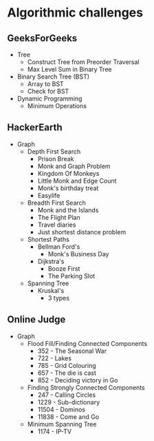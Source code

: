 # Algorithmic challenges
## GeeksForGeeks
* Tree
  * Construct Tree from Preorder Traversal
  * Max Level Sum in Binary Tree
* Binary Search Tree (BST)
  * Array to BST 
  * Check for BST
* Dynamic Programming
  * Minimum Operations

## HackerEarth
* Graph
  * Depth First Search
    * Prison Break
    * Monk and Graph Problem
    * Kingdom Of Monkeys
    * Little Monk and Edge Count
    * Monk's birthday treat
    * Easylife
  * Breadth First Search
    * Monk and the Islands
    * The Flight Plan
    * Travel diaries
    * Just shortest distance problem
  * Shortest Paths
    * Bellman Ford's
      * Monk's Business Day
    * Dijkstra's
      * Booze First
      * The Parking Slot
  * Spanning Tree
    * Kruskal's
      * 3 types
      
## Online Judge
* Graph
  * Flood Fill/Finding Connected Components
    * 352 - The Seasonal War
    * 722 - Lakes
    * 785 - Grid Colouring
    * 657 - The die is cast
    * 852 - Deciding victory in Go
  * Finding Strongly Connected Components
    * 247 - Calling Circles
    * 1229 - Sub-dictionary
    * 11504 - Dominos
    * 11838 - Come and Go
  * Minimum Spanning Tree
    * 1174 - IP-TV
